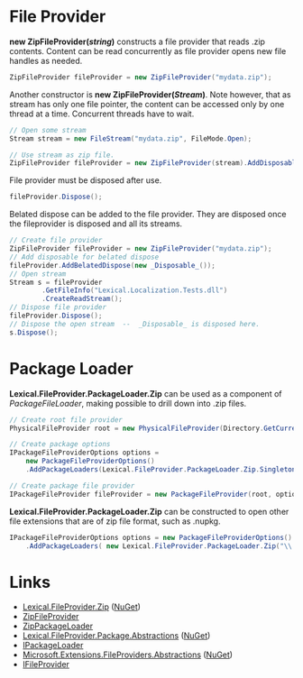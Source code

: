 # File Provider
**new ZipFileProvider(*string*)** constructs a file provider that reads .zip contents. 
Content can be read concurrently as file provider opens new file handles as needed.

```csharp
ZipFileProvider fileProvider = new ZipFileProvider("mydata.zip");
```

Another constructor is **new ZipFileProvider(*Stream*)**. Note however, that as stream
has only one file pointer, the content can be accessed only by one thread at a time. Concurrent threads have to wait.

```csharp
// Open some stream
Stream stream = new FileStream("mydata.zip", FileMode.Open);

// Use stream as zip file.
ZipFileProvider fileProvider = new ZipFileProvider(stream).AddDisposable(stream);
```

File provider must be disposed after use.

```csharp
fileProvider.Dispose();
```

Belated dispose can be added to the file provider. They are disposed once the fileprovider is disposed and all its streams.

```csharp
// Create file provider
ZipFileProvider fileProvider = new ZipFileProvider("mydata.zip");
// Add disposable for belated dispose
fileProvider.AddBelatedDispose(new _Disposable_());
// Open stream
Stream s = fileProvider
        .GetFileInfo("Lexical.Localization.Tests.dll")
        .CreateReadStream();
// Dispose file provider
fileProvider.Dispose();
// Dispose the open stream  --  _Disposable_ is disposed here.
s.Dispose();
```

# Package Loader
**Lexical.FileProvider.PackageLoader.Zip** can be used as a component of *PackageFileLoader*, making possible to drill down into .zip files.

```csharp
// Create root file provider
PhysicalFileProvider root = new PhysicalFileProvider(Directory.GetCurrentDirectory());

// Create package options
IPackageFileProviderOptions options =
    new PackageFileProviderOptions()
    .AddPackageLoaders(Lexical.FileProvider.PackageLoader.Zip.Singleton);

// Create package file provider
IPackageFileProvider fileProvider = new PackageFileProvider(root, options).AddDisposable(root);
```

**Lexical.FileProvider.PackageLoader.Zip** can be constructed to open other file extensions that are of zip file format, such as .nupkg.

```csharp
IPackageFileProviderOptions options = new PackageFileProviderOptions()
    .AddPackageLoaders( new Lexical.FileProvider.PackageLoader.Zip("\\.nupkg") );
```

# Links
* [Lexical.FileProvider.Zip](http://lexical.fi/FileProvider/docs/Zip/index.html) ([NuGet](https://www.nuget.org/packages/Lexical.FileProvider.Zip/))
 * [ZipFileProvider](https://github.com/tagcode/Lexical.FileProvider/blob/master/Lexical.FileProvider.Zip/ZipFileProvider.cs)
 * [ZipPackageLoader](https://github.com/tagcode/Lexical.FileProvider/blob/master/Lexical.FileProvider.Zip/ZipPackageLoader.cs)
* [Lexical.FileProvider.Package.Abstractions](http://lexical.fi/FileProvider/docs/Package.Abstractions/index.html) ([NuGet](https://www.nuget.org/packages/Lexical.FileProvider.Package.Abstractions/))
 * [IPackageLoader](https://github.com/tagcode/Lexical.FileProvider/blob/master/Lexical.FileProvider.Package.Abstractions/IPackageLoader.cs)
* [Microsoft.Extensions.FileProviders.Abstractions](https://docs.microsoft.com/en-us/aspnet/core/fundamentals/file-providers) ([NuGet](https://www.nuget.org/packages/Microsoft.Extensions.FileProviders.Abstractions/))
 * [IFileProvider](https://github.com/aspnet/Extensions/blob/master/src/FileProviders/Abstractions/src/IFileProvider.cs)
